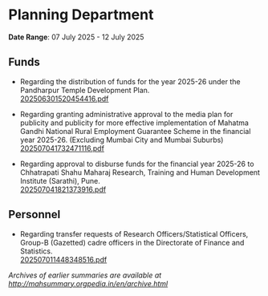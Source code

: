 # Planning Department

**Date Range**: 07 July 2025 - 12 July 2025


## Funds
- Regarding the distribution of funds for the year 2025-26 under the Pandharpur Temple Development Plan.\
  [202506301520454416.pdf](https://gr.maharashtra.gov.in/Site/Upload/Government%20Resolutions/English/202506301520454416.pdf)

- Regarding granting administrative approval to the media plan for publicity and publicity for more effective implementation of Mahatma Gandhi National Rural Employment Guarantee Scheme in the financial year 2025-26. (Excluding Mumbai City and Mumbai Suburbs)\
  [202507041732471116.pdf](https://gr.maharashtra.gov.in/Site/Upload/Government%20Resolutions/English/202507041732471116.pdf)

- Regarding approval to disburse funds for the financial year 2025-26 to Chhatrapati Shahu Maharaj Research, Training and Human Development Institute (Sarathi), Pune.\
  [202507041821373916.pdf](https://gr.maharashtra.gov.in/Site/Upload/Government%20Resolutions/English/202507041821373916.pdf)

## Personnel
- Regarding transfer requests of Research Officers/Statistical Officers, Group-B (Gazetted) cadre officers in the Directorate of Finance and Statistics.\
  [202507011448348516.pdf](https://gr.maharashtra.gov.in/Site/Upload/Government%20Resolutions/English/202507011448348516.pdf)


*Archives of earlier summaries are available at http://mahsummary.orgpedia.in/en/archive.html*